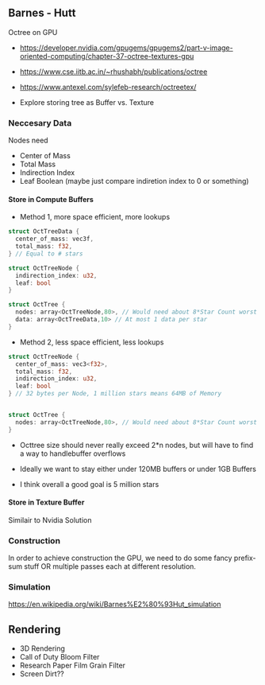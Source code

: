 ## Barnes - Hutt

Octree on GPU
- https://developer.nvidia.com/gpugems/gpugems2/part-v-image-oriented-computing/chapter-37-octree-textures-gpu
- https://www.cse.iitb.ac.in/~rhushabh/publications/octree
- https://www.antexel.com/sylefeb-research/octreetex/

- Explore storing tree as Buffer vs. Texture

### Neccesary Data
Nodes need
- Center of Mass
- Total Mass
- Indirection Index
- Leaf Boolean (maybe just compare indiretion index to 0 or something)

#### Store in Compute Buffers
- Method 1, more space efficient, more lookups
```rust
struct OctTreeData {
  center_of_mass: vec3f,
  total_mass: f32,
} // Equal to # stars

struct OctTreeNode {
  indirection_index: u32,
  leaf: bool
}

struct OctTree {
  nodes: array<OctTreeNode,80>, // Would need about 8*Star Count worst case
  data: array<OctTreeData,10> // At most 1 data per star
}
```
- Method 2, less space efficient, less lookups
```rust
struct OctTreeNode {
  center_of_mass: vec3<f32>,
  total_mass: f32,
  indirection_index: u32,
  leaf: bool
} // 32 bytes per Node, 1 million stars means 64MB of Memory


struct OctTree {
  nodes: array<OctTreeNode,80>, // Would need about 8*Star Count worst case
}
```

- Octtree size should never really exceed 2*n nodes, but will have to find a way to handlebuffer overflows

- Ideally we want to stay either under 120MB buffers or under 1GB Buffers

- I think overall a good goal is 5 million stars

#### Store in Texture Buffer
Similair to Nvidia Solution


### Construction
In order to achieve construction the GPU, we need to do some fancy prefix-sum stuff OR multiple passes each at different resolution.

### Simulation
https://en.wikipedia.org/wiki/Barnes%E2%80%93Hut_simulation


## Rendering

- 3D Rendering
- Call of Duty Bloom Filter
- Research Paper Film Grain Filter
- Screen Dirt??

